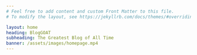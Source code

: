 ```yaml
---
# Feel free to add content and custom Front Matter to this file.
# To modify the layout, see https://jekyllrb.com/docs/themes/#overriding-theme-defaults

layout: home
heading: BlogGOAT
subheading: The Greatest Blog of All Time
banner: /assets/images/homepage.mp4
---
```

